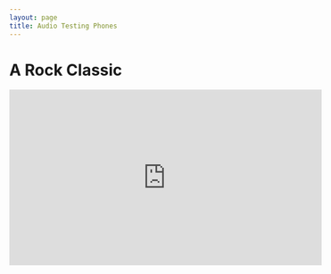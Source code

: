 ```yaml
---
layout: page
title: Audio Testing Phones
---
```



# A Rock Classic

<iframe width="560" height="315" src="https://www.youtube-nocookie.com/embed/fJ9rUzIMcZQ" frameborder="0" allow="autoplay; encrypted-media" allowfullscreen></iframe>
